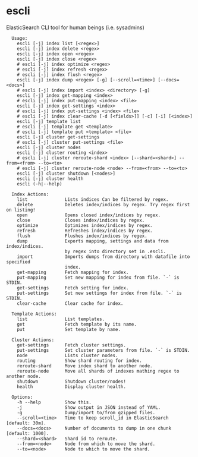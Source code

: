 escli
=====

ElasticSearch CLI tool for human beings (i.e. sysadmins)

      Usage:
        escli [-j] index list [<regex>]
        escli [-j] index delete <regex>
        escli [-j] index open <regex>
        escli [-j] index close <regex>
        # escli [-j] index optimize <regex>
        # escli [-j] index refresh <regex>
        # escli [-j] index flush <regex>
        escli [-j] index dump <regex> [-g] [--scroll=<time>] [--docs=<docs>]
        # escli [-j] index import <index> <directory> [-g]
        escli [-j] index get-mapping <index>
        # escli [-j] index put-mapping <index> <file>
        escli [-j] index get-settings <index>
        # escli [-j] index put-settings <index> <file>
        # escli [-j] index clear-cache [-d [<fields>]] [-c] [-i] [<index>]
        escli [-j] template list
        # escli [-j] template get <template>
        # escli [-j] template put <template> <file>
        escli [-j] cluster get-settings
        # escli [-j] cluster put-settings <file>
        escli [-j] cluster nodes
        escli [-j] cluster routing <index>
        # escli [-j] cluster reroute-shard <index> [--shard=<shard>] --from=<from> --to=<to>
        # escli [-j] cluster reroute-node <node> --from=<from> --to=<to>
        escli [-j] cluster shutdown [<nodes>]
        escli [-j] cluster health
        escli (-h|--help)
      
      Index Actions:
        list              Lists indices Can be filtered by regex.
        delete            Deletes index/indices by regex. Try regex first on listing!
        open              Opens closed index/indices by regex.
        close             Closes index/indices by regex.
        optimize          Optimizes index/indices by regex.
        refresh           Refreshes index/indices by regex.
        flush             Flushes index/indices by regex.
        dump              Exports mapping, settings and data from index/indices.
                          by regex into directory set in .escli.
        import            Imports dumps from directory with datafile into specified
                          index.
        get-mapping       Fetch mapping for index.
        put-mapping       Set new mapping for index from file. `-` is STDIN.
        get-settings      Fetch setting for index.
        put-settings      Set new settings for index from file. `-` is STDIN.
        clear-cache       Clear cache for index.
      
      Template Actions:
        list              List templates.
        get               Fetch template by its name.
        put               Set template by name.
      
      Cluster Actions:
        get-settings      Fetch cluster settings.
        put-settings      Set cluster parameters from file. `-` is STDIN.
        node              Lists cluster nodes.
        routing           Show shard routing for index.
        reroute-shard     Move index shard to another node.
        reroute-node      Move all shards of indexes mathing regex to another node.
        shutdown          Shutdown cluster/nodes!
        health            Display cluster health.
      
      Options:
        -h --help         Show this.
        -j                Show output in JSON instead of YAML.
        -g                Dump/import to/from gzipped files.
        --scroll=<time>   Time to keep scroll_id in ElasticSearch [default: 30m].
        --docs=<docs>     Number of documents to dump in one chunk [default: 1000].
        --shard=<shard>   Shard id to reroute.
        --from=<node>     Node from which to move the shard.
        --to=<node>       Node to which to move the shard.

